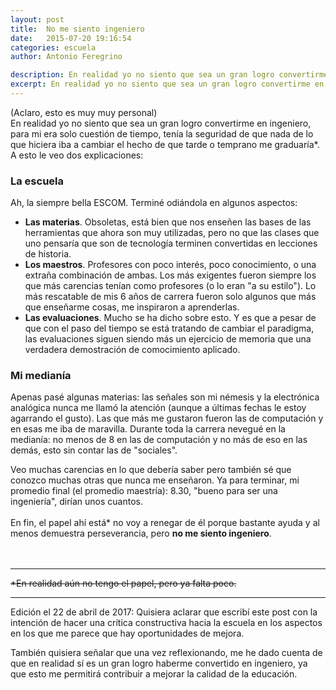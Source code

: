 ```yaml
---
layout: post
title:  No me siento ingeniero
date:   2015-07-20 19:16:54
categories: escuela
author: Antonio Feregrino

description: En realidad yo no siento que sea un gran logro convertirme en ingeniero, para mi era solo cuestión de tiempo, tenía la seguridad de que nada de lo que hiciera iba a cambiar el hecho de que tarde o temprano me graduaría.
excerpt: En realidad yo no siento que sea un gran logro convertirme en ingeniero, para mi era solo cuestión de tiempo, tenía la seguridad de que nada de lo que hiciera iba a cambiar el hecho de que tarde o temprano me graduaría.
---
```

(Aclaro, esto es muy muy personal)   
En realidad yo no siento que sea un gran logro convertirme en ingeniero, para mi era solo cuestión de tiempo, tenía la seguridad de que nada de lo que hiciera iba a cambiar el hecho de que tarde o temprano me graduaría\*. A esto le veo dos explicaciones:

### La escuela
Ah, la siempre bella ESCOM. Terminé odiándola en algunos aspectos:

 - **Las materias**. Obsoletas, está bien que nos enseñen las bases de las herramientas que ahora son muy utilizadas, pero no que las clases que uno pensaría que son de tecnología terminen convertidas en lecciones de historia. 
 - **Los maestros**. Profesores con poco interés, poco conocimiento, o una extraña combinación de ambas. Los más exigentes fueron siempre los que más carencias tenían como profesores (o lo eran "a su estilo"). Lo más rescatable de mis 6 años de carrera fueron solo algunos que más que enseñarme cosas, me inspiraron a aprenderlas. 
 - **Las evaluaciones**. Mucho se ha dicho sobre esto. Y es que a pesar de que con el paso del tiempo se está tratando de cambiar el paradigma, las evaluaciones siguen siendo más un ejercicio de memoria que una verdadera demostración de comocimiento aplicado.
 
### Mi medianía

Apenas pasé algunas materias: las señales son mi némesis y la electrónica analógica nunca me llamó la atención (aunque a últimas fechas le estoy agarrando el gusto). Las que más me gustaron fueron las de computación y en esas me iba de maravilla. Durante toda la carrera nevegué en la medianía: no menos de 8 en las de computación y no más de eso en las demás, esto sin contar las de "sociales".  

Veo muchas carencias en lo que debería saber pero también sé que conozco muchas otras que nunca me enseñaron. Ya para terminar, mi promedio final (el promedio maestría): 8.30, "bueno para ser una ingeniería", dirían unos cuantos.
<br />
<br />
En fin, el papel ahí está\* no voy a renegar de él porque bastante ayuda y al menos demuestra perseverancia, pero **no me siento ingeniero**.
<br />  
<br />
<hr />
<s>*En realidad aún no tengo el papel, pero ya falta poco.</s>
<br />
<hr />  
Edición el 22 de abril de 2017: Quisiera aclarar que escribí este post con la intención de hacer una crítica constructiva hacia la escuela en los aspectos en los que me parece que hay oportunidades de mejora.  

También quisiera señalar que una vez reflexionando, me he dado cuenta de que en realidad sí es un gran logro haberme convertido en ingeniero, ya que esto me permitirá contribuir a mejorar la calidad de la educación.